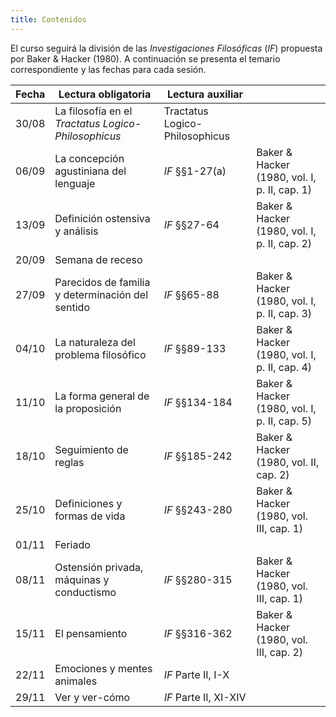 ```yaml
---
title: Contenidos
---
```


El curso seguirá la división de las *Investigaciones Filosóficas* (*IF*)
propuesta por Baker & Hacker (1980). A continuación se presenta el
temario correspondiente y las fechas para cada sesión.

| Fecha | Lectura obligatoria                                 | Lectura auxiliar               |                                              |
| ----- | --------------------------------------------------- | ------------------------------ | -------------------------------------------- |
| 30/08 | La filosofía en el *Tractatus Logico-Philosophicus* | Tractatus Logico-Philosophicus |                                              |
| 06/09 | La concepción agustiniana del lenguaje              | *IF* §§1-27(a)                 | Baker & Hacker (1980, vol. I, p. II, cap. 1) |
| 13/09 | Definición ostensiva y análisis                     | *IF* §§27-64                   | Baker & Hacker (1980, vol. I, p. II, cap. 2) |
| 20/09 | Semana de receso                                    |                                |                                              |
| 27/09 | Parecidos de familia y determinación del sentido    | *IF* §§65-88                   | Baker & Hacker (1980, vol. I, p. II, cap. 3) |
| 04/10 | La naturaleza del problema filosófico               | *IF* §§89-133                  | Baker & Hacker (1980, vol. I, p. II, cap. 4) |
| 11/10 | La forma general de la proposición                  | *IF* §§134-184                 | Baker & Hacker (1980, vol. I, p. II, cap. 5) |
| 18/10 | Seguimiento de reglas                               | *IF* §§185-242                 | Baker & Hacker (1980, vol. II, cap. 2)       |
| 25/10 | Definiciones y formas de vida                       | *IF* §§243-280                 | Baker & Hacker (1980, vol. III, cap. 1)      |
| 01/11 | Feriado                                             |                                |                                              |
| 08/11 | Ostensión privada, máquinas y conductismo           | *IF* §§280-315                 | Baker & Hacker (1980, vol. III, cap. 1)      |
| 15/11 | El pensamiento                                      | *IF* §§316-362                 | Baker & Hacker (1980, vol. III, cap. 2)      |
| 22/11 | Emociones y mentes animales                         | *IF* Parte II, I-X             |                                              |
| 29/11 | Ver y ver-cómo                                      | *IF* Parte II, XI-XIV          |                                              |
